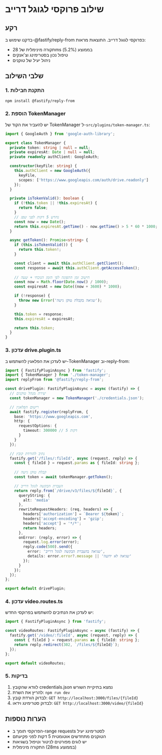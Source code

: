 # שילוב פרוקסי לגוגל דרייב

## רקע
בדקנו שימוש ב-@fastify/reply-from כפרוקסי לגוגל דרייב. התוצאות מראות:
- תקורה מינימלית של 28ms בממוצע (5.2%)
- טיפול נכון בסטרימינג וצ'אנקים
- ניהול יעיל של טוקנים

## שלבי השילוב

### 1. התקנת חבילות
```bash
npm install @fastify/reply-from
```

### 2. הוספת TokenManager
יש להעביר את הקוד של TokenManager ל-`src/plugins/token-manager.ts`:
```typescript
import { GoogleAuth } from 'google-auth-library';

export class TokenManager {
  private token: string | null = null;
  private expiresAt: Date | null = null;
  private readonly authClient: GoogleAuth;

  constructor(keyFile: string) {
    this.authClient = new GoogleAuth({
      keyFile,
      scopes: ['https://www.googleapis.com/auth/drive.readonly']
    });
  }

  private isTokenValid(): boolean {
    if (!this.token || !this.expiresAt) {
      return false;
    }
    // נחדש 5 דקות לפני שפג
    const now = new Date();
    return this.expiresAt.getTime() - now.getTime() > 5 * 60 * 1000;
  }

  async getToken(): Promise<string> {
    if (this.isTokenValid()) {
      return this.token!;
    }

    const client = await this.authClient.getClient();
    const response = await this.authClient.getAccessToken();
    
    // חישוב זמן התפוגה לפי הזמן הנוכחי + שעה
    const now = Math.floor(Date.now() / 1000);
    const expiresAt = new Date((now + 3600) * 1000);

    if (!response) {
      throw new Error('שגיאה בקבלת טוקן גישה');
    }

    this.token = response;
    this.expiresAt = expiresAt;

    return this.token;
  }
}
```

### 3. עדכון drive.plugin.ts
יש לעדכן את הפלאגין להשתמש ב-TokenManager וב-reply-from:

```typescript
import { FastifyPluginAsync } from 'fastify';
import { TokenManager } from './token-manager';
import replyFrom from '@fastify/reply-from';

const drivePlugin: FastifyPluginAsync = async (fastify) => {
  // יצירת מנהל טוקנים
  const tokenManager = new TokenManager('./credentials.json');

  // רישום הפלאגין
  await fastify.register(replyFrom, {
    base: 'https://www.googleapis.com',
    http: {
      requestOptions: {
        timeout: 300000 // 5 דקות
      }
    }
  });

  // נתיב להורדת קובץ
  fastify.get('/files/:fileId', async (request, reply) => {
    const { fileId } = request.params as { fileId: string };
    
    // קבלת טוקן גישה
    const token = await tokenManager.getToken();

    // העברת הבקשה לגוגל דרייב
    return reply.from(`/drive/v3/files/${fileId}`, {
      queryString: {
        alt: 'media'
      },
      rewriteRequestHeaders: (req, headers) => {
        headers['authorization'] = `Bearer ${token}`;
        headers['accept-encoding'] = 'gzip';
        headers['accept'] = '*/*';
        return headers;
      },
      onError: (reply, error) => {
        request.log.error(error);
        reply.code(500).send({
          error: 'שגיאה בהעברת הבקשה לגוגל דרייב',
          details: error.error?.message || 'שגיאה לא ידועה'
        });
      }
    });
  });
};

export default drivePlugin;
```

### 4. עדכון video.routes.ts
יש לעדכן את הנתיבים להשתמש בפרוקסי החדש:

```typescript
import { FastifyPluginAsync } from 'fastify';

const videoRoutes: FastifyPluginAsync = async (fastify) => {
  fastify.get('/video/:fileId', async (request, reply) => {
    const { fileId } = request.params as { fileId: string };
    return reply.redirect(302, `/files/${fileId}`);
  });
};

export default videoRoutes;
```

### 5. בדיקות
1. לוודא שהקובץ credentials.json נמצא בתיקיית השורש
2. להריץ את השרת: `npm run dev`
3. לבדוק הורדת קובץ: `GET http://localhost:3000/files/{fileId}`
4. לבדוק סטרימינג וידאו: `GET http://localhost:3000/video/{fileId}`

## הערות נוספות
- הפרוקסי תומך ב-range requests לסטרימינג יעיל
- הטוקנים מתחדשים אוטומטית 5 דקות לפני פקיעתם
- יש לוגים מפורטים לניטור וטיפול בשגיאות
- התקורה מינימלית (28ms בממוצע)
